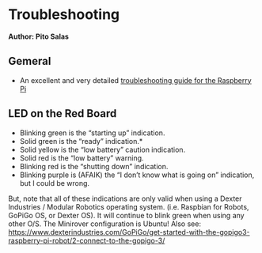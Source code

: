 # Troubleshooting

**Author: Pito Salas**

## Gemeral

* An excellent and very detailed [troubleshooting guide for the Raspberry Pi](https://elinux.org/R-Pi_Troubleshooting)

## LED on the Red Board

* Blinking green is the “starting up” indication.
* Solid green is the “ready” indication.*
* Solid yellow is the “low battery” caution indication.
* Solid red is the “low battery” warning.
* Blinking red is the “shutting down” indication.
* Blinking purple is (AFAIK) the “I don’t know what is going on” indication, but I could be wrong.

But, note that all of these indications are only valid when using a Dexter Industries / Modular Robotics operating system. (i.e. Raspbian for Robots, GoPiGo OS, or Dexter OS). It will continue to blink green when using any other O/S. The Minirover configuration is Ubuntu! Also see: https://www.dexterindustries.com/GoPiGo/get-started-with-the-gopigo3-raspberry-pi-robot/2-connect-to-the-gopigo-3/



